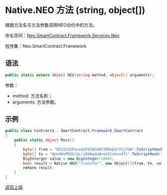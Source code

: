 # Native.NEO 方法 (string, object[])

根据方法名与方法参数调用NEO合约中的方法。

命名空间：[Neo.SmartContract.Framework.Services.Neo](../../neo.md)

程序集：Neo.SmartContract.Framework

## 语法

```c#
public static extern object NEO(string method, object[] arguments);
```

参数：

- method: 方法名称；
- arguments: 方法参数。

## 示例

```c#
public class Contract1 : SmartContract.Framework.SmartContract
{
    public static object Main()
    {
        byte[] from = "NZs2zXSPuuv9ZF6TDGSWT1RBmE8rfGj7UW".ToScriptHash();
        byte[] to = "NUo4WsPRJCrSLriRhKwduWvoG2CxHwsdfi".ToScriptHash();
        BigInterger value = new BigInteger(1000);
        bool result = Native.NEO("transfer", new Object[]{from, to, value.AsByteArray()});
        return result;
    }
}
```

[返回上级](../Native.md)